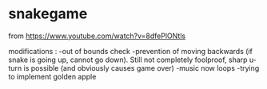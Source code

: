 # snakegame
from https://www.youtube.com/watch?v=8dfePlONtls

modifications :
-out of bounds check
-prevention of moving backwards (if snake is going up, cannot go down). Still not completely foolproof, sharp u-turn is possible (and obviously causes game over)
-music now loops
-trying to implement golden apple
